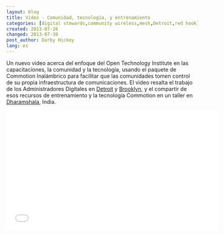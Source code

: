 ```yaml
---
layout: blog
title: Video - Comunidad, tecnología, y entrenamiento
categories: [digital stewards,community wireless,mesh,Detroit,red hook]
created: 2013-07-26
changed: 2013-07-30
post_author: Darby Hickey
lang: es
---
```

  Un nuevo video acerca del enfoque del Open Technology Institute en las capacitaciones, la comunidad y la tecnología, usando el paquete de Commotion Inalámbrico para facilitar que las comunidades tomen control de su propia infraestructura de comunicaciones. El video resalta el trabajo de los Administradores Digitales en <a href="http://inthetank.newamerica.net/podcast/2013/05/detroit-gone-wired">Detroit</a> y <a href="http://brooklyn.ny1.com/content/top_stories/179131/red-hook-group-bridges-digital-gap-left-by-storm">Brooklyn</a>, y el compartir de esos recursos de entrenamiento y la tecnología Commotion en un taller en <a href="https://commotionwireless.net/blog/commotion-travels-india-first-international-workshop">Dharamshala</a>, India.
<iframe allowfullscreen="" frameborder="0" height="315" src="//www.youtube.com/embed/aBzyH09DeLo?rel=0" width="560"></iframe>
 


